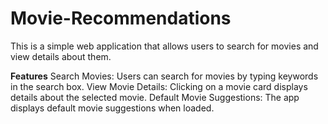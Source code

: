 # Movie-Recommendations
This is a simple web application that allows users to search for movies and view details about them.

**Features**
Search Movies: Users can search for movies by typing keywords in the search box.
View Movie Details: Clicking on a movie card displays details about the selected movie.
Default Movie Suggestions: The app displays default movie suggestions when loaded.
